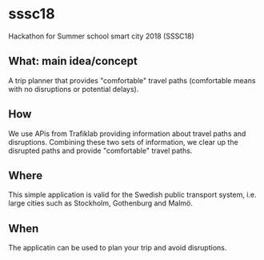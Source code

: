 # sssc18
Hackathon for Summer school smart city 2018 (SSSC18)

## What: main idea/concept
A trip planner that provides "comfortable" travel paths (comfortable means with no disruptions or potential delays).

## How
We use APis from Trafiklab providing information about travel paths and disruptions. Combining these two sets of information, we clear up the disrupted paths and provide "comfortable" travel paths.

## Where
This simple application is valid for the Swedish public transport system, i.e. large cities such as Stockholm, Gothenburg and Malmö.

## When
The applicatin can be used to plan your trip and avoid disruptions.
